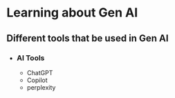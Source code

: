# Learning about Gen AI
## Different tools that be used in Gen AI
- ### AI Tools
    - ChatGPT
    - Copilot
    - perplexity